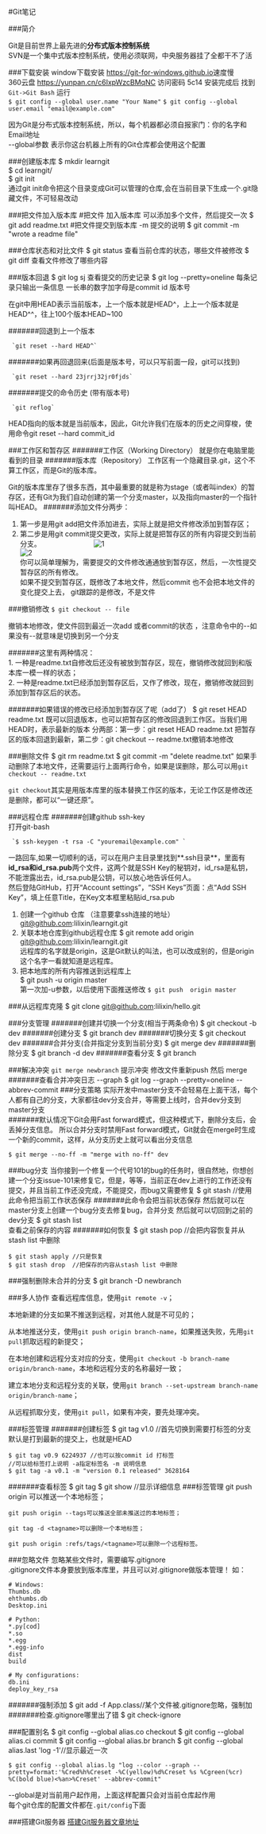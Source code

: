 #Git笔记

###简介

Git是目前世界上最先进的**分布式版本控制系统**  
SVN是一个集中式版本控制系统，使用必须联网，中央服务器挂了全都干不了活

###下载安装
window下载安装 <https://git-for-windows.github.io>速度慢  
360云盘 <https://yunpan.cn/c6IxpWzcBMqNC>  访问密码 5c14
安装完成后 找到`Git->Git Bash` 
运行   
   `$ git config --global user.name "Your Name"`
   `$ git config --global user.email "email@example.com"` 

 因为Git是分布式版本控制系统，所以，每个机器都必须自报家门：你的名字和Email地址  
--global参数 表示你这台机器上所有的Git仓库都会使用这个配置


###创建版本库
    $ mkdir learngit  
    $ cd learngit/  
    $ git init   
 通过git init命令把这个目录变成Git可以管理的仓库,会在当前目录下生成一个.git隐藏文件，不可轻易改动

###把文件加入版本库
	#把文件 加入版本库 可以添加多个文件，然后提交一次
    $ git add readme.txt 
	#把文件提交到版本库 -m 提交的说明
	$ git commit -m "wrote a readme file"

  	
###仓库状态和对比文件
    $ git status 查看当前仓库的状态，哪些文件被修改
    $ git diff 查看文件修改了哪些内容  

###版本回退
    $ git log sj 查看提交的历史记录
    $ git log --pretty=oneline 每条记录只输出一条信息
  一长串的数字加字母是commit id 版本号

在git中用HEAD表示当前版本，上一个版本就是HEAD^，上上一个版本就是HEAD^^，往上100个版本HEAD~100

#######回退到上一个版本

	 `git reset --hard HEAD^`

#######如果再回退回来(后面是版本号，可以只写前面一段，git可以找到)

	 `git reset --hard 23jrrj32jr0fjds`
#######提交的命令历史    (带有版本号)  

	 `git reflog`

HEAD指向的版本就是当前版本，因此，Git允许我们在版本的历史之间穿梭，使用命令git reset --hard commit_id 

###工作区和暂存区
#######工作区（Working Directory）
就是你在电脑里能看到的目录
#######版本库（Repository）
工作区有一个隐藏目录.git，这个不算工作区，而是Git的版本库。

Git的版本库里存了很多东西，其中最重要的就是称为stage（或者叫index）的暂存区，还有Git为我们自动创建的第一个分支master，以及指向master的一个指针叫HEAD。
#######添加文件分两步：
1. 第一步是用git add把文件添加进去，实际上就是把文件修改添加到暂存区；
2. 第二步是用git commit提交更改，实际上就是把暂存区的所有内容提交到当前分支。
　　　　　　　
![1](./image/0.jpg)  
![2](./image/1.jpg)  
你可以简单理解为，需要提交的文件修改通通放到暂存区，然后，一次性提交暂存区的所有修改。  
如果不提交到暂存区，既修改了本地文件，然后commit 也不会把本地文件的变化提交上去， git跟踪的是修改，不是文件

###撤销修改
`$ git checkout -- file`  

撤销本地修改，使文件回到最近一次add 或者commit的状态  ，注意命令中的--如果没有--就意味是切换到另一个分支

#######这里有两种情况：  
	1. 一种是readme.txt自修改后还没有被放到暂存区，现在，撤销修改就回到和版本库一模一样的状态；  
	2. 一种是readme.txt已经添加到暂存区后，又作了修改，现在，撤销修改就回到添加到暂存区后的状态。  
	
#######如果错误的修改已经添加到暂存区了呢（add了）
	$ git reset HEAD readme.txt
既可以回退版本，也可以把暂存区的修改回退到工作区。当我们用HEAD时，表示最新的版本
分两部：第一步：git reset HEAD readme.txt 把暂存区的版本回退到最新，第二步：git checkout -- readme.txt撤销本地修改



###删除文件
    $ git rm readme.txt
    $ git commit -m "delete readme.txt"
如果手动删除了本地文件，还需要运行上面两行命令，如果是误删除，那么可以用`git checkout -- readme.txt`   

`git checkout`其实是用版本库里的版本替换工作区的版本，无论工作区是修改还是删除，都可以“一键还原”。

###远程仓库
#######创建github ssh-key  
打开git-bash  

     `$ ssh-keygen -t rsa -C "youremail@example.com" ` 
 
一路回车,如果一切顺利的话，可以在用户主目录里找到**.ssh目录**，里面有**id_rsa和id_rsa.pub**两个文件，这两个就是SSH Key的秘钥对，id_rsa是私钥，不能泄露出去，id_rsa.pub是公钥，可以放心地告诉任何人。    
然后登陆GitHub，打开“Account settings”，“SSH Keys”页面：点“Add SSH Key”，填上任意Title，在Key文本框里粘贴id_rsa.pub

1. 创建一个github 仓库 （注意要拿ssh连接的地址）
	git@github.com:lilixin/learngit.git
2. 关联本地仓库到github远程仓库
    $ git remote add origin git@github.com:lilixin/learngit.git  
远程库的名字就是origin，这是Git默认的叫法，也可以改成别的，但是origin这个名字一看就知道是远程库。
3. 把本地库的所有内容推送到远程库上  
	$ git push -u origin master   
第一次加-u参数，以后使用下面推送修改
	`$ git push  origin master` 

###从远程库克隆
	$ git clone git@github.com:lilixin/hello.git

###分支管理
#######创建并切换一个分支(相当于两条命令)
	$ git checkout -b dev
#######创建分支
	$ git branch dev
#######切换分支
	$ git checkout dev
#######合并分支(合并指定分支到当前分支)
	$ git merge dev
#######删除分支
	$ git branch -d dev
#######查看分支
	$ git branch  

###解决冲突
`git merge newbranch` 提示冲突
 修改文件重新push 然后 merge
#######查看合并冲突日志 --graph
	$ git log --graph --pretty=oneline --abbrev-commit
###分支策略
实际开发中master分支不会轻易在上面干活，每个人都有自己的分支，大家都往dev分支合并，等需要上线时，合并dev分支到master分支  
#######默认情况下Git会用Fast forward模式，但这种模式下，删除分支后，会丢掉分支信息。
所以合并分支时禁用Fast forward模式，Git就会在merge时生成一个新的commit，这样，从分支历史上就可以看出分支信息  

	$ git merge --no-ff -m "merge with no-ff" dev

###bug分支
当你接到一个修复一个代号101的bug的任务时，很自然地，你想创建一个分支issue-101来修复它，但是，等等，当前正在dev上进行的工作还没有提交，并且当前工作还没完成，不能提交，而bug又需要修复
	$ git stash  //使用此命令把当前工作状态保存
#######此命令会把当前状态保存
然后就可以在master分支上创建一个bug分支去修复bug，合并分支
然后就可以切回到之前的dev分支
	$ git stash list  
查看之前保存的内容
#######如何恢复
	$ git stash pop  //会把内容恢复并从stash list 中删除

	$ git stash apply //只是恢复
	$ git stash drop  //把保存的内容从stash list 中删除
###强制删除未合并的分支
	$ git branch -D newbranch 

###多人协作
查看远程库信息，使用`git remote -v`；

本地新建的分支如果不推送到远程，对其他人就是不可见的；

从本地推送分支，使用`git push origin branch-name`，如果推送失败，先用`git pull`抓取远程的新提交；

在本地创建和远程分支对应的分支，使用`git checkout -b branch-name origin/branch-name`，本地和远程分支的名称最好一致；

建立本地分支和远程分支的关联，使用`git branch --set-upstream branch-name origin/branch-name`；

从远程抓取分支，使用`git pull`，如果有冲突，要先处理冲突。

###标签管理
#######创建标签
	$ git tag v1.0  //首先切换到需要打标签的分支
默认是打到最新的提交上，也就是HEAD

	$ git tag v0.9 6224937 //也可以按commit id 打标签  
	//可以给标签打上说明 -a指定标签名 -m 说明信息  
	$ git tag -a v0.1 -m "version 0.1 released" 3628164  
#######查看标签
	$ git tag 
	$ git show <tagname> //显示详细信息
###标签管理
	git push origin <tagname>可以推送一个本地标签；

	git push origin --tags可以推送全部未推送过的本地标签；

	git tag -d <tagname>可以删除一个本地标签；

	git push origin :refs/tags/<tagname>可以删除一个远程标签。

###忽略文件
忽略某些文件时，需要编写.gitignore	  
.gitignore文件本身要放到版本库里，并且可以对.gitignore做版本管理！ 如：  
		
    # Windows:
    Thumbs.db
    ehthumbs.db
    Desktop.ini
    
    # Python:
    *.py[cod]
    *.so
    *.egg
    *.egg-info
    dist
    build
    
    # My configurations:
    db.ini
    deploy_key_rsa

#######强制添加
	$ git add -f App.class//某个文件被.gitignore忽略，强制加
#######检查.gitignore哪里出了错
	$ git check-ignore

###配置别名
	$ git config --global alias.co checkout
	$ git config --global alias.ci commit
	$ git config --global alias.br branch
	$ git config --global alias.last 'log -1'//显示最近一次
 
	$ git config --global alias.lg "log --color --graph --pretty=format:'%Cred%h%Creset -%C(yellow)%d%Creset %s %Cgreen(%cr) %C(bold blue)<%an>%Creset' --abbrev-commit"

--global是对当前用户起作用，上面这样配置只会对当前仓库起作用   
每个git仓库的配置文件都在`.git/config`下面

###搭建Git服务器
[搭建Git服务器文章地址](http://www.liaoxuefeng.com/wiki/0013739516305929606dd18361248578c67b8067c8c017b000/00137583770360579bc4b458f044ce7afed3df579123eca000)
